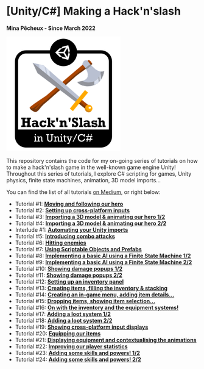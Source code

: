 # [Unity/C#] Making a Hack'n'slash

**Mina Pêcheux - Since March 2022**

![logo](imgs/logo.png)

This repository contains the code for my on-going series of tutorials on how to make a hack'n'slash game in the well-known game engine Unity! Throughout this series of tutorials, I explore C# scripting for games, Unity physics, finite state machines, animation, 3D model imports...

You can find the list of all tutorials [on Medium](https://mina-pecheux.medium.com/making-a-hackn-slash-game-in-unity-c-6ec315e75816), or right below:

<ul class="">
<li>Tutorial #1: <a rel="noopener follow" href="https://mina-pecheux.medium.com/making-a-hackn-slash-1-moving-and-following-our-hero-a9121b725c94"><strong>Moving and following our hero</strong></a></li>

<li>Tutorial #2: <a rel="noopener follow" href="https://mina-pecheux.medium.com/making-a-hackn-slash-2-setting-up-cross-platform-inputs-cd43174c11c9"><strong>Setting up cross-platform inputs</strong></a></li>
  
<li>Tutorial #3: <a rel="noopener follow" href="https://mina-pecheux.medium.com/making-a-hackn-slash-3-importing-a-3d-model-animating-our-hero-1-2-f23b37f36359"><strong>Importing a 3D model & animating our hero 1/2</strong></a></li>
  
<li>Tutorial #4: <a rel="noopener follow" href="https://mina-pecheux.medium.com/making-a-hackn-slash-4-importing-a-3d-model-animating-our-hero-2-2-15377f0a3315"><strong>Importing a 3D model & animating our hero 2/2</strong></a></li>
  
<li>Interlude #1: <a rel="noopener follow" href="https://medium.com/codex/hackn-slash-interlude-1-automating-your-unity-imports-cd2ae594bf5c"><strong>Automating your Unity imports</strong></a></li>
  
<li>Tutorial #5: <a rel="noopener follow" href="https://mina-pecheux.medium.com/making-a-hackn-slash-5-introducing-combo-attacks-45ce61eb9931"><strong>Introducing combo attacks</strong></a></li>
  
<li>Tutorial #6: <a rel="noopener follow" href="https://mina-pecheux.medium.com/making-a-hackn-slash-6-hitting-enemies-733ef33c0b36"><strong>Hitting enemies</strong></a></li>
  
<li>Tutorial #7: <a rel="noopener follow" href="https://mina-pecheux.medium.com/making-a-hackn-slash-7-using-scriptable-objects-and-prefabs-351350514377"><strong>Using Scriptable Objects and Prefabs</strong></a></li>
  
<li>Tutorial #8: <a rel="noopener follow" href="https://mina-pecheux.medium.com/making-a-hackn-slash-8-implementing-a-basic-ai-using-a-finite-state-machine-1-2-be45ac71c73b"><strong>Implementing a basic AI using a Finite State Machine 1/2</strong></a></li>
  
<li>Tutorial #9: <a rel="noopener follow" href="https://mina-pecheux.medium.com/making-a-hackn-slash-9-implementing-a-basic-ai-using-a-finite-state-machine-2-2-a525402dfdb6"><strong>Implementing a basic AI using a Finite State Machine 2/2</strong></a></li>
  
<li>Tutorial #10: <a rel="noopener follow" href="https://mina-pecheux.medium.com/making-a-hackn-slash-10-showing-damage-popups-1-2-80f4003abffa"><strong>Showing damage popups 1/2</strong></a></li>
  
<li>Tutorial #11: <a rel="noopener follow" href="https://mina-pecheux.medium.com/making-a-hackn-slash-11-showing-damage-popups-2-2-e4e6e59ce370"><strong>Showing damage popups 2/2</strong></a></li>
  
<li>Tutorial #12: <a rel="noopener follow" href="https://mina-pecheux.medium.com/making-a-hackn-slash-12-setting-up-an-inventory-panel-317061819206"><strong>Setting up an inventory panel</strong></a></li>
  
<li>Tutorial #13: <a rel="noopener follow" href="https://mina-pecheux.medium.com/making-a-hackn-slash-13-creating-items-filling-the-inventory-stacking-43e86c5c43fd"><strong>Creating items, filling the inventory & stacking</strong></a></li>
  
<li>Tutorial #14: <a rel="noopener follow" href="https://mina-pecheux.medium.com/making-a-hackn-slash-14-creating-an-in-game-menu-adding-item-details-786e37b06e16"><strong>Creating an in-game menu, adding item details...</strong></a></li>

<li>Tutorial #15: <a rel="noopener follow" href="https://mina-pecheux.medium.com/making-a-hackn-slash-15-dropping-items-showing-item-selection-5d5fb9e93c02"><strong>Dropping items, showing item selection…</strong></a></li>

<li>Tutorial #16: <a rel="noopener follow" href="https://medium.com/codex/making-a-hackn-slash-16-on-with-the-inventory-and-the-equipment-systems-7637c4ffafa3"><strong>On with the inventory and the equipment systems!</strong></a></li>

<li>Tutorial #17: <a rel="noopener follow" href="https://mina-pecheux.medium.com/making-a-hackn-slash-17-adding-a-loot-system-1-2-ff8e5184f5a9"><strong>Adding a loot system 1/2</strong></a></li>

<li>Tutorial #18: <a rel="noopener follow" href="https://mina-pecheux.medium.com/making-a-hackn-slash-18-adding-a-loot-system-2-2-d3a6d4e64c93"><strong>Adding a loot system 2/2</strong></a></li>

<li>Tutorial #19: <a rel="noopener follow" href="https://mina-pecheux.medium.com/making-a-hackn-slash-19-showing-cross-platform-input-displays-68331f690489"><strong>Showing cross-platform input displays</strong></a></li>

<li>Tutorial #20: <a rel="noopener follow" href="https://mina-pecheux.medium.com/making-a-hackn-slash-20-equipping-our-items-ccd51d9e65f1"><strong>Equipping our items</strong></a></li>

<li>Tutorial #21: <a rel="noopener follow" href="https://mina-pecheux.medium.com/making-a-hackn-slash-21-displaying-equipment-and-contextualising-the-animations-368e6741eeb4"><strong>Displaying equipment and contextualising the animations</strong></a></li>

<li>Tutorial #22: <a rel="noopener follow" href="https://mina-pecheux.medium.com/making-a-hackn-slash-22-improving-our-player-statistics-acd29fe1b9a5"><strong>Improving our player statistics</strong></a></li>

<li>Tutorial #23: <a rel="noopener follow" href="https://mina-pecheux.medium.com/making-a-hackn-slash-23-adding-some-skills-and-powers-1-2-4194deda4449"><strong>Adding some skills and powers! 1/2</strong></a></li>

<li>Tutorial #24: <a rel="noopener follow" href="https://mina-pecheux.medium.com/making-a-hackn-slash-24-adding-some-skills-and-powers-2-2-4032ec4ac117"><strong>Adding some skills and powers! 2/2</strong></a></li>

</ul>
